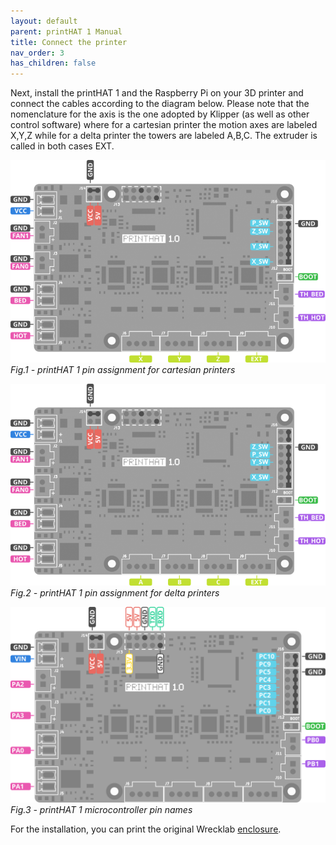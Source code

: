 ```yaml
---
layout: default
parent: printHAT 1 Manual
title: Connect the printer
nav_order: 3
has_children: false
---
```


Next, install the printHAT 1 and the Raspberry Pi on your 3D printer and connect the cables according to the diagram below. Please note that the nomenclature for the axis is the one adopted by Klipper (as well as other control software) where for a cartesian printer the motion axes are labeled X,Y,Z while for a delta printer the towers are labeled A,B,C. The extruder is called in both cases EXT.

![phat1_pinout_cartesian](../assets/img/phat1_pinout_cartesian.png)
*Fig.1 - printHAT 1 pin assignment for cartesian printers*

![phat1_pinout_delta](../assets/img/phat1_pinout_delta.png)
*Fig.2 - printHAT 1 pin assignment for delta printers*

![phat1_pinout_gpio](../assets/img/phat1_pinout_gpio.png)
*Fig.3 - printHAT 1 microcontroller pin names*


For the installation, you can print the original Wrecklab [enclosure](https://github.com/wreck-lab/wrecklabOS/tree/devel/printHAT%201/step/enclosures).
